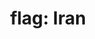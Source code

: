 ---
layout: smileys&emotion
title: "flag: Iran"
emoji: flag_iran
permalink: 🇮🇷.html
image: assets/img/3moji/flag_iran.png
---